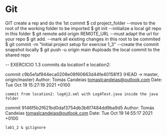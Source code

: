 # Git

GIT create a rep and do the 1st commit
$ cd project_folder 						                --move to the root of the working folder to be imported 
$ git init 							                        --initialize a local git repo in this folder 
$ git remote add origin REMOTE_URL 				            --must adapt the url for your repo 
$ git add.   							                    --mark all existing changes in this root to be commited 
$ git commit -m "Initial project setup for exercise 1_3" 	--create the commit snapshot locally $ git push -u origin main #uploads the local commit to the shared repo

--
EXERCICIO 1.3 commits da location1 e location2:

commit c9b5e1af944eca0208e08f60663d44fe401581f3 (HEAD -> master, origin/master)
Author: Tomás Candeias <tomaslcandeias@outlook.com>
Date:   Tue Oct 19 15:27:19 2021 +0100

    commit from location2: log4j2.xml with Log4Test.java inside the java folder

commit 9146f5b2f621bd0daf3754db3b6f7484dd9ba9d5
Author: Tomás Candeias <tomaslcandeias@outlook.com>
Date:   Tue Oct 19 14:55:17 2021 +0100

    lab1_2 & gitignore

